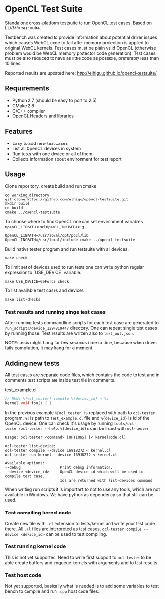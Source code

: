 # OpenCL Test Suite

Standalone cross-platform testsuite to run OpenCL test cases. Based on LLVM's test suite.

Testbench was created to provide information about potential driver issues which causes 
WebCL code to fail after memory protection is applied to original WebCL kernels. Test cases
must be plain valid OpenCL (otherwise problem would be WebCL memory protector code generation).
Test cases must be also reduced to have as little code as possible, preferably less than 10 lines.

Reported results are updated here: http://elhigu.github.io/opencl-testsuite/ 

## Requirements

* Python 2.7 (should be easy to port to 2.5)
* CMake 2.8
* C/C++ compiler
* OpenCL Headers and libraries

## Features

* Easy to add new test cases
* List all OpenCL devices in system
* Run tests with one device or all of them
* Collects information about environment for test report

## Usage

Clone repository, create build and run cmake

	cd working_directory
	git clone https://github.com/elhigu/opencl-testsuite.git
	mkdir build
	cd build
	cmake ../opencl-testsuite

To choose where to find OpenCL one can set environment variables `OpenCL_LIBPATH` and  `OpenCL_INCPATH` e.g. 

	OpenCL_LIBPATH=/usr/local/opt/pocl/lib OpenCL_INCPATH=/usr/local/include cmake ../opencl-testsuite
	
Build native tester program and run testsuite with all devices.

	make check

To limit set of devices used to run tests one can write python regular expression to ´USE_DEVICE´ variable.

	make USE_DEVICE=GeForce check

To list available test cases and devices

	make list-checks

### Test results and running singe test cases

After running tests commandline scripts for each test case are generated to `run_scripts/device_129481944/` directory. One can repeat single test cases by running those. Test results are written also to `test_out.json`.

NOTE: tests might hang for few seconds time to time, because when driver fails compilation, it may hang for a moment.

## Adding new tests

All test cases are separate code files, which contains the code to test and in comments test scripts are inside test file in comments.

test_example.cl
```C
// RUN: %{ocl_tester} compile %{device_id} < %s
kernel void foo() {	}
```
 
In the previous example `%{ocl_tester}` is replaced with path to `ocl-tester` program, `%s` is path to `test_example.cl` file and `%{device_id}` is id of the OpenCL device. One can check it's usage by running `tools/ocl-tester/ocl-tester --help`. `%{device_id}`s can be listed with `ocl-tester`

```
Usage: ocl-tester <command> [OPTIONS] [< kernelcode.cl]

ocl-tester list-devices
ocl-tester compile --device 16918272 < kernel.cl
ocl-tester run-kernel --device 16918272 < kernel.cl

Available options:
--debug                  Print debug information.
--device <device_id>     OpenCL device id which will be used to compile test case.
                         Ids are returned with list-devices command
```

When writing run scripts it is important to not to use any tools, which are not available in Windows. We have python as dependency so that still can be used.

### Test compiling kernel code

Create new file with `.cl` extension to tests/kernel and write your test code there. All `.cl` files are interpreted as test cases. `ocl-tester compile --device <device_id>` can be used to test compiling.

### Test running kernel code

This is not yet supported. Need to write first support to `ocl-tester` to be able create buffers and enqueue kernels with arguments and to test results. 

### Test host code

Not yet supported, basically what is needed is to add some variables to test bench to compile and run `.cpp` host code files.

